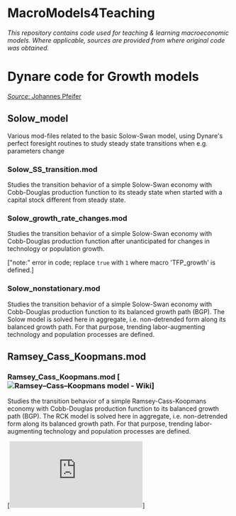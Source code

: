 # MacroModels4Teaching
 
*This repository contains code used for teaching & learning macroeconomic models. Where applicable, sources are provided from where original code was obtained.*

# Dynare code for Growth models 
[*Source*: Johannes Pfeifer](https://github.com/JohannesPfeifer/DSGE_mod)

## Solow_model

Various mod-files related to the basic Solow-Swan model, using Dynare's perfect
foresight routines to study steady state transitions when e.g. parameters change

### Solow_SS_transition.mod 
Studies the transition behavior of a simple Solow-Swan economy with Cobb-Douglas 
production function to its steady state when started with a capital stock different
from steady state.

### Solow_growth_rate_changes.mod 
Studies the transition behavior of a simple Solow-Swan economy with Cobb-Douglas production 
function after unanticipated for changes in technology or population growth.

["note:" error in code; replace `true` with `1` where macro 'TFP_growth' is defined.]

### Solow_nonstationary.mod 
Studies the transition behavior of a simple Solow-Swan economy with Cobb-Douglas production function to its balanced growth path (BGP). The Solow model is solved here in aggregate, i.e. non-detrended form along its balanced growth path. For that purpose, trending labor-augmenting technology and population processes are defined.

## Ramsey_Cass_Koopmans.mod

### Ramsey_Cass_Koopmans.mod [![Ramsey–Cass–Koopmans model - Wiki](https://en.wikipedia.org/wiki/Ramsey%E2%80%93Cass%E2%80%93Koopmans_model)]
Studies the transition behavior of a simple Ramsey-Cass-Koopmans economy with Cobb-Douglas production function to its balanced growth path (BGP). The RCK model is solved here in aggregate,  i.e. non-detrended form along its balanced growth path. For that purpose, trending labor-augmenting technology and population processes are defined.

[![Simulating the Ramsey-Cass-Koopmans Model Using MATLAB and Simulink](https://www.mathworks.com/company/technical-articles/simulating-the-ramsey-cass-koopmans-model-using-matlab-and-simulink.html)]

